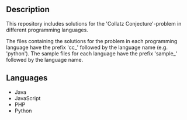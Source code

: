 ## Description ##
This repository includes solutions for the 'Collatz Conjecture'-problem in different programming languages.

The files containing the solutions for the problem in each programming language
have the prefix 'cc_' followed by the language name (e.g. 'python').
The sample files for each language have the prefix 'sample_' followed
by the language name.

## Languages ##
* Java
* JavaScript
* PHP
* Python